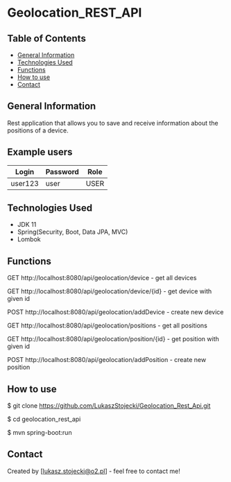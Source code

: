 # Geolocation_REST_API

## Table of Contents
* [General Information](#general-information)
* [Technologies Used](#technologies-used)
* [Functions](#functions)
* [How to use](#how-to-use)
* [Contact](#contact)

## General Information

Rest application that allows you to save and receive information about the positions of a device.

## Example users

  | Login    | Password |  Role |
  | ------   | -------- | ----- |
  | user123  |  user    | USER  |
  

## Technologies Used
- JDK 11
- Spring(Security, Boot, Data JPA, MVC)
- Lombok


## Functions

GET http://localhost:8080/api/geolocation/device - get all devices

GET http://localhost:8080/api/geolocation/device/{id} - get device with given id

POST http://localhost:8080/api/geolocation/addDevice - create new device

GET http://localhost:8080/api/geolocation/positions - get all positions

GET http://localhost:8080/api/geolocation/position/{id} - get position with given id

POST http://localhost:8080/api/geolocation/addPosition - create new position


## How to use
$ git clone https://github.com/LukaszStojecki/Geolocation_Rest_Api.git

$ cd geolocation_rest_api

$ mvn spring-boot:run


## Contact
Created by [lukasz.stojecki@o2.pl] - feel free to contact me!


